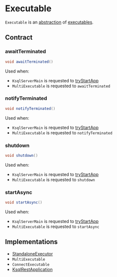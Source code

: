 # Executable

`Executable` is an [abstraction](#contract) of [executables](#implementations).

## Contract

### <span id="awaitTerminated"> awaitTerminated

```java
void awaitTerminated()
```

Used when:

* `KsqlServerMain` is requested to [tryStartApp](KsqlServerMain.md#tryStartApp)
* `MultiExecutable` is requested to `awaitTerminated`

### <span id="notifyTerminated"> notifyTerminated

```java
void notifyTerminated()
```

Used when:

* `KsqlServerMain` is requested to [tryStartApp](KsqlServerMain.md#tryStartApp)
* `MultiExecutable` is requested to `notifyTerminated`

### <span id="shutdown"> shutdown

```java
void shutdown()
```

Used when:

* `KsqlServerMain` is requested to [tryStartApp](KsqlServerMain.md#tryStartApp)
* `MultiExecutable` is requested to `shutdown`

### <span id="startAsync"> startAsync

```java
void startAsync()
```

Used when:

* `KsqlServerMain` is requested to [tryStartApp](KsqlServerMain.md#tryStartApp)
* `MultiExecutable` is requested to `startAsync`

## Implementations

* [StandaloneExecutor](../headless/StandaloneExecutor.md)
* `MultiExecutable`
* `ConnectExecutable`
* [KsqlRestApplication](KsqlRestApplication.md)
